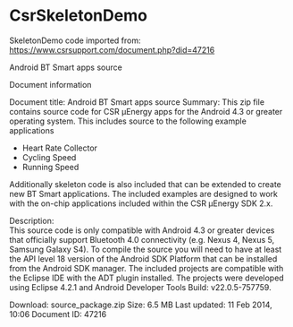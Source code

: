 # CsrSkeletonDemo

SkeletonDemo code imported from:
https://www.csrsupport.com/document.php?did=47216

Android BT Smart apps source

Document information

Document title:	Android BT Smart apps source
Summary:	This zip file contains source code for CSR µEnergy apps for the Android 4.3 or greater operating system. This includes source to the following example applications

* Heart Rate Collector
* Cycling Speed
* Running Speed

Additionally skeleton code is also included that can be extended to create new BT Smart applications. The included examples are designed to work with the on-chip applications included within the CSR µEnergy SDK 2.x.

Description:	
This source code is only compatible with Android 4.3 or greater devices that officially support Bluetooth 4.0 connectivity (e.g. Nexus 4, Nexus 5, Samsung Galaxy S4).
To compile the source you will need to have at least the API level 18 version of the Android SDK Platform that can be installed from the Android SDK manager. The included projects are compatible with the Eclipse IDE with the ADT plugin installed. The projects were developed using Eclipse 4.2.1 and Android Developer Tools Build: v22.0.5-757759.

Download:	source_package.zip
Size:	6.5 MB	Last updated:	11 Feb 2014, 10:06
Document ID:	47216
